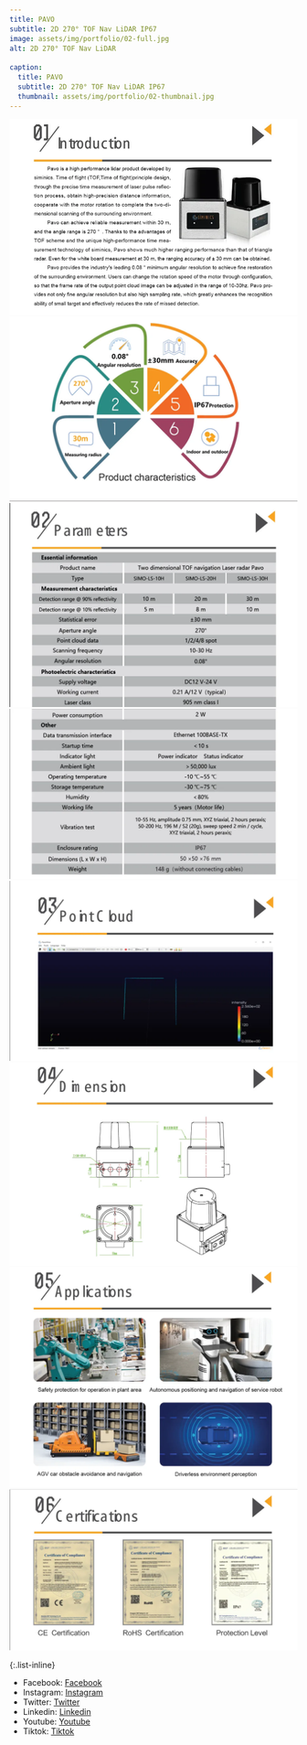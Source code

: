 ```yaml
---
title: PAVO
subtitle: 2D 270° TOF Nav LiDAR IP67
image: assets/img/portfolio/02-full.jpg
alt: 2D 270° TOF Nav LiDAR

caption:
  title: PAVO
  subtitle: 2D 270° TOF Nav LiDAR IP67
  thumbnail: assets/img/portfolio/02-thumbnail.jpg
---
```

![Introduction](assets/img/pavo/intro.png)
![Characters](assets/img/pavo/character.png)
![Parameter](assets/img/pavo/parameter1.png)
![Parameter2](assets/img/pavo/parameter.png)
![PointCloud](assets/img/pavo/pointcloud.png)
![Dimensions](assets/img/pavo/dimensions.png)
![Applications](assets/img/pavo/application.png)
![Certifications](assets/img/pavo/certification.png)

{:.list-inline}
- Facebook: [Facebook](https://facebook.com/siminics)
- Instagram: [Instagram](https://instagram.com/siminics_shop)
- Twitter: [Twitter](https://twitter.com/siminics_shop)
- Linkedin: [Linkedin](https://linkedin.com/company/siminics)
- Youtube: [Youtube](https://youtube.com/@siminics)
- Tiktok: [Tiktok](https://tiktok.com/siminics)
